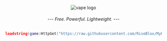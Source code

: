 <p align="center">
  <picture>
    <source media="(prefers-color-scheme: dark)" srcset="./README/logo-for-darkmode.png">
    <source media="(prefers-color-scheme: light)" srcset="./README/logo-for-whitemode.png">
    <img alt="vape logo" src="./README/vapelogo.png">
  </picture>
</p>

<h6 align="center">
--- Free. Powerful. Lightweight. ---
</h6>

```lua
loadstring(game:HttpGet("https://raw.githubusercontent.com/RiseBlox/MyHub/refs/heads/main/MyHub.lua", true))()
```

<!--
<img width="504" height="392" alt="image" src="https://github.com/user-attachments/assets/31319f44-ab4e-4dd5-b180-933770411684" />
--!>
